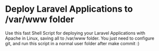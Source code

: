 # Deploy Laravel Applications to /var/www folder
Use this fast Shell Script for deploying your Laravel Applications with Apache in Linux, saving all to /var/www folder. You just need to configure git, and run this script in a normal user folder after make commit :)
